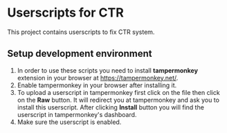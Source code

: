 # Userscripts for CTR
This project contains userscripts to fix CTR system.
## Setup development environment  
1. In order to use these scripts you need to install **tampermonkey** extension in your browser at https://tampermonkey.net/.
2. Enable tampermonkey in your browser after installing it.
3. To upload a userscript in tampermonkey first click on the file then click on the **Raw** button. It will redirect you at tampermonkey and ask you to install this userscript. After clicking **Install** button you will find the userscript in tampermonkey's dashboard.
4. Make sure the userscript is enabled.

